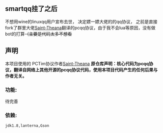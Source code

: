 ## smartqq挂了之后
不想用wine的linuxqq用户宣布去世，
决定嫖一嫖大佬的的qq协议，
之前是直接fork了群里大佬[Saint-Theana](https://github.com/Saint-Theana)翻译的pcqq协议，由于我不会lua等原因，没有做bot的打算<del>（主要是代码太多不想看</del>

## 声明
本项目使用的
PCTim协议作者[Saint-Theana](https://github.com/Saint-Theana)
**原仓库声明：核心代码为pcqq协议，翻译自网络上其他开源的pcqq协议代码，使用本项目代码产生的任何后果与作者无关。**

### 功能:
  待完善
### 依赖:
```
jdk1.8,lanterna,Gson
```
